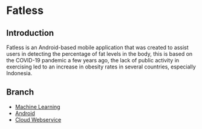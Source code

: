 # Fatless 

 ## Introduction

 Fatless is an Android-based mobile application that was created to assist users in detecting the percentage of fat levels in the body, this is based on the COVID-19 pandemic a few years ago, the lack of public activity in exercising led to an increase in obesity rates in several countries, especially Indonesia.

 ## Branch

 - [Machine Learning](https://github.com/luthfialghz/Fatless/tree/manchine_learning)
 - [Android](https://github.com/luthfialghz/Capstone-Project---DewPet-Bangkit-2022/tree/android)
 - [Cloud Webservice](https://github.com/luthfialghz/Capstone-Project---DewPet-Bangkit-2022/tree/web_service)
